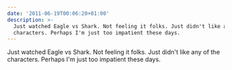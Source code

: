 ```yaml
---
date: '2011-06-19T00:06:20+01:00'
description: >-
  Just watched Eagle vs Shark. Not feeling it folks. Just didn't like any of the
  characters. Perhaps I'm just too impatient these days.
---
```

Just watched Eagle vs Shark. Not feeling it folks. Just didn't like any of the characters. Perhaps I'm just too impatient these days.

